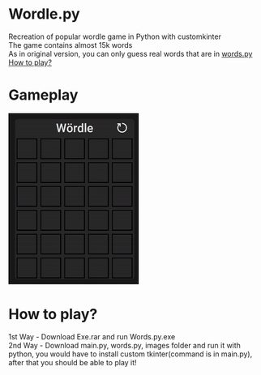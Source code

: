 # Wordle.py
 Recreation of popular wordle game in Python with customkinter  
 The game contains almost 15k words  
 As in original version, you can only guess real words that are in [words.py](https://github.com/Aleks-Zielinski/Wordle.py/blob/main/words.py "words.py")  
 [How to play?](https://github.com/Aleks-Zielinski/Uno.py#how-to-play "#How to play?")  
# Gameplay
![alt text](https://github.com/Aleks-Zielinski/Wordle.py/blob/main/assetsForReadme/gameplay.gif "Gameplay")       
# How to play?
1st Way - Download Exe.rar and run Words.py.exe  
2nd Way - Download main.py, words.py, images folder and run it with python, you would have to install custom tkinter(command is in main.py), after that you should be able to play it!